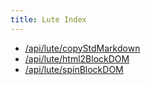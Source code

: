 ```yaml
---
title: Lute Index
---
```

-   [/api/lute/copyStdMarkdown](copyStdMarkdown.html)
-   [/api/lute/html2BlockDOM](html2BlockDOM.html)
-   [/api/lute/spinBlockDOM](spinBlockDOM.html)
